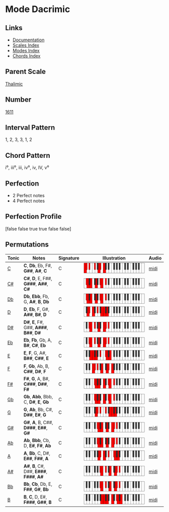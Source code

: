 # Mode Dacrimic

## Links

- [Documentation](index.md)
- [Scales Index](Scales.md)
- [Modes Index](Modes.md)
- [Chords Index](Chords.md)

## Parent Scale

[Thalimic](ScaleThalimic.md)

## Number

[1611](https://ianring.com/musictheory/scales/1611)

## Interval Pattern

1, 2, 3, 3, 1, 2

## Chord Pattern

i⁰, iii⁰, iii, iv⁰, iv, IV, v⁰

## Perfection

- 2 Perfect notes
- 4 Perfect notes

## Perfection Profile

[false false true true false false]

## Permutations

| Tonic | Notes | Signature | Illustration | Audio |
|-------|-------|-----------|--------------|-------|
| [C](ModeCNaturalDacrimic.md) | **C**, **Db**, Eb, F#, **G##**, **A#**, **C** | C | ![CNaturalDacrimic](ModeCNaturalDacrimic.png) | [midi](https://github.com/edipermadi/music/blob/main/docs/ModeCNaturalDacrimic.mid?raw=true) |
| [C#](ModeCSharpDacrimic.md) | **C#**, **D**, E, F##, **G###**, **A##**, **C#** | C | ![CSharpDacrimic](ModeCSharpDacrimic.png) | [midi](https://github.com/edipermadi/music/blob/main/docs/ModeCSharpDacrimic.mid?raw=true) |
| [Db](ModeDFlatDacrimic.md) | **Db**, **Ebb**, Fb, G, **A#**, **B**, **Db** | C | ![DFlatDacrimic](ModeDFlatDacrimic.png) | [midi](https://github.com/edipermadi/music/blob/main/docs/ModeDFlatDacrimic.mid?raw=true) |
| [D](ModeDNaturalDacrimic.md) | **D**, **Eb**, F, G#, **A##**, **B#**, **D** | C | ![DNaturalDacrimic](ModeDNaturalDacrimic.png) | [midi](https://github.com/edipermadi/music/blob/main/docs/ModeDNaturalDacrimic.mid?raw=true) |
| [D#](ModeDSharpDacrimic.md) | **D#**, **E**, F#, G##, **A###**, **B##**, **D#** | C | ![DSharpDacrimic](ModeDSharpDacrimic.png) | [midi](https://github.com/edipermadi/music/blob/main/docs/ModeDSharpDacrimic.mid?raw=true) |
| [Eb](ModeEFlatDacrimic.md) | **Eb**, **Fb**, Gb, A, **B#**, **C#**, **Eb** | C | ![EFlatDacrimic](ModeEFlatDacrimic.png) | [midi](https://github.com/edipermadi/music/blob/main/docs/ModeEFlatDacrimic.mid?raw=true) |
| [E](ModeENaturalDacrimic.md) | **E**, **F**, G, A#, **B##**, **C##**, **E** | C | ![ENaturalDacrimic](ModeENaturalDacrimic.png) | [midi](https://github.com/edipermadi/music/blob/main/docs/ModeENaturalDacrimic.mid?raw=true) |
| [F](ModeFNaturalDacrimic.md) | **F**, **Gb**, Ab, B, **C##**, **D#**, **F** | C | ![FNaturalDacrimic](ModeFNaturalDacrimic.png) | [midi](https://github.com/edipermadi/music/blob/main/docs/ModeFNaturalDacrimic.mid?raw=true) |
| [F#](ModeFSharpDacrimic.md) | **F#**, **G**, A, B#, **C###**, **D##**, **F#** | C | ![FSharpDacrimic](ModeFSharpDacrimic.png) | [midi](https://github.com/edipermadi/music/blob/main/docs/ModeFSharpDacrimic.mid?raw=true) |
| [Gb](ModeGFlatDacrimic.md) | **Gb**, **Abb**, Bbb, C, **D#**, **E**, **Gb** | C | ![GFlatDacrimic](ModeGFlatDacrimic.png) | [midi](https://github.com/edipermadi/music/blob/main/docs/ModeGFlatDacrimic.mid?raw=true) |
| [G](ModeGNaturalDacrimic.md) | **G**, **Ab**, Bb, C#, **D##**, **E#**, **G** | C | ![GNaturalDacrimic](ModeGNaturalDacrimic.png) | [midi](https://github.com/edipermadi/music/blob/main/docs/ModeGNaturalDacrimic.mid?raw=true) |
| [G#](ModeGSharpDacrimic.md) | **G#**, **A**, B, C##, **D###**, **E##**, **G#** | C | ![GSharpDacrimic](ModeGSharpDacrimic.png) | [midi](https://github.com/edipermadi/music/blob/main/docs/ModeGSharpDacrimic.mid?raw=true) |
| [Ab](ModeAFlatDacrimic.md) | **Ab**, **Bbb**, Cb, D, **E#**, **F#**, **Ab** | C | ![AFlatDacrimic](ModeAFlatDacrimic.png) | [midi](https://github.com/edipermadi/music/blob/main/docs/ModeAFlatDacrimic.mid?raw=true) |
| [A](ModeANaturalDacrimic.md) | **A**, **Bb**, C, D#, **E##**, **F##**, **A** | C | ![ANaturalDacrimic](ModeANaturalDacrimic.png) | [midi](https://github.com/edipermadi/music/blob/main/docs/ModeANaturalDacrimic.mid?raw=true) |
| [A#](ModeASharpDacrimic.md) | **A#**, **B**, C#, D##, **E###**, **F###**, **A#** | C | ![ASharpDacrimic](ModeASharpDacrimic.png) | [midi](https://github.com/edipermadi/music/blob/main/docs/ModeASharpDacrimic.mid?raw=true) |
| [Bb](ModeBFlatDacrimic.md) | **Bb**, **Cb**, Db, E, **F##**, **G#**, **Bb** | C | ![BFlatDacrimic](ModeBFlatDacrimic.png) | [midi](https://github.com/edipermadi/music/blob/main/docs/ModeBFlatDacrimic.mid?raw=true) |
| [B](ModeBNaturalDacrimic.md) | **B**, **C**, D, E#, **F###**, **G##**, **B** | C | ![BNaturalDacrimic](ModeBNaturalDacrimic.png) | [midi](https://github.com/edipermadi/music/blob/main/docs/ModeBNaturalDacrimic.mid?raw=true) |
